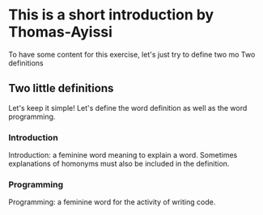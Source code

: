 # This is a short introduction by Thomas-Ayissi

To have some content for this exercise, let's just try to define two mo Two
definitions

## Two little definitions

Let's keep it simple! Let's define the word definition as well as the word
programming.

### Introduction

Introduction: a feminine word meaning to explain a word. Sometimes explanations
of homonyms must also be included in the definition.

### Programming

Programming: a feminine word for the activity of writing code.
